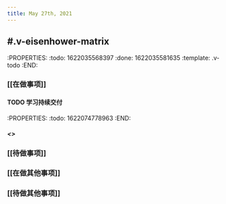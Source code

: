 ```yaml
---
title: May 27th, 2021
---
```


## #.v-eisenhower-matrix
:PROPERTIES:
:todo: 1622035568397
:done: 1622035581635
:template: .v-todo
:END:
### [[在做事项]]
#### TODO 学习持续交付
:PROPERTIES:
:todo: 1622074778963
:END:
##### <>
####
### [[待做事项]]
####
####
####
### [[在做其他事项]]
####
####
####
### [[待做其他事项]]
####
####
####
